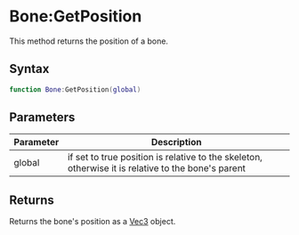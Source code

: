 # Bone:GetPosition

This method returns the position of a bone.

## Syntax

```lua
function Bone:GetPosition(global)
```

## Parameters

| Parameter | Description |
|---|---|
| global | if set to true position is relative to the skeleton, otherwise it is relative to the bone's parent |

## Returns

Returns the bone's position as a [Vec3](Vec3.md) object.